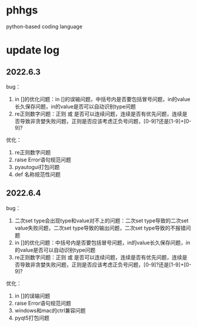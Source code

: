 # phhgs
python-based coding language

# update log

## 2022.6.3
bug：
1. in []的优化问题：in []的误输问题，中括号内是否要包括冒号问题，in的value长久保存问题，in的value是否可以自动识别type问题
2. re正则数字问题：正则 或 是否可以连续问题，连续是否有优先问题，连续是否导致非贪婪失败问题，正则是否应该考虑正负号问题，[0-9]?还是[1-9]+[0-9]?

优化：
1. re正则数字问题
2. raise Error语句规范问题
3. pyautogui打包问题
4. def 名称规范性问题

## 2022.6.4
bug：
1. 二次set type会出现type和value对不上的问题：二次set type导致的二次set value失败问题，二次set type导致的输出问题，二次set type导致的不报错问题
2. in []的优化问题：中括号内是否要包括冒号问题，in的value长久保存问题，in的value是否可以自动识别type问题
3. re正则数字问题：正则 或 是否可以连续问题，连续是否有优先问题，连续是否导致非贪婪失败问题，正则是否应该考虑正负号问题，[0-9]?还是[1-9]+[0-9]?

优化：
1. in []的误输问题
2. raise Error语句规范问题
3. windows和mac的ctrl兼容问题
4. pyqt5打包问题

